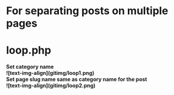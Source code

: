 # For separating posts on multiple pages
# loop.php
<b>
Set category name<br>
![text-img-align](gitimg/loop1.png)<br>
Set page slug name same as category name for the post<br>
![text-img-align](gitimg/loop2.png)
